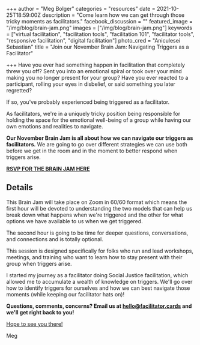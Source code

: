 +++
author = "Meg Bolger"
categories = "resources"
date = 2021-10-25T18:59:00Z
description = "Come learn how we can get through those tricky moments as facilitators."
facebook_discussion = ""
featured_image = "/img/blog/brain-jam.png"
images = ["/img/blog/brain-jam.png"]
keywords = ["virtual facilitation", "facilitation tools", "facilitation 101", "facilitator tools", "responsive facilitation", "digital facilitation"]
photo_cred = "Aniculesei Sebastian"
title = "Join our November Brain Jam: Navigating Triggers as a Facilitator"

+++
Have you ever had something happen in facilitation that completely threw you off? Sent you into an emotional spiral or took over your mind making you no longer present for your group? Have you ever reacted to a participant, rolling your eyes in disbelief, or said something you later regretted?

If so, you've probably experienced being triggered as a facilitator.

As facilitators, we're in a uniquely tricky position being responsible for holding the space for the emotional well-being of a group while having our own emotions and realities to navigate.

**Our November Brain Jam is all about how we can navigate our triggers as facilitators.** We are going to go over different strategies we can use both before we get in the room and in the moment to better respond when triggers arise.

[**RSVP FOR THE BRAIN JAM HERE**](https://lu.ma/nov-brain-jam)

## Details

This Brain Jam will take place on Zoom in 60/60 format which means the first hour will be devoted to understanding the two models that can help us break down what happens when we're triggered and the other for what options we have available to us when we get triggered.

The second hour is going to be time for deeper questions, conversations, and connections and is totally optional.

This session is designed specifically for folks who run and lead workshops, meetings, and training who want to learn how to stay present with their group when triggers arise.

I started my journey as a facilitator doing Social Justice facilitation, which allowed me to accumulate a wealth of knowledge on triggers. We'll go over how to identify triggers for ourselves and how we can best navigate those moments (while keeping our facilitator hats on)!

**Questions, comments, concerns? Email us at hello@facilitator.cards and we'll get right back to you!**

[Hope to see you there!]()

Meg